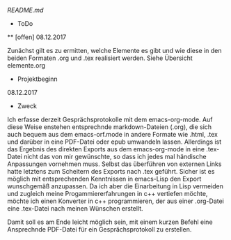 *README.md*

* ToDo

** [offen] 08.12.2017

Zunächst gilt es zu ermitten, welche Elemente
es gibt und wie diese in den beiden Formaten
.org und .tex realisiert werden.
Siehe Übersicht elemente.org

* Projektbeginn

08.12.2017

* Zweck

Ich erfasse derzeit Gesprächsprotokolle mit
dem emacs-org-mode. Auf diese Weise enstehen
entsprechnde markdown-Dateien (.org),
die sich auch bequem aus dem emacs-orf.mode in
andere Formate wie .html, .tex und darüber in
eine PDF-Datei oder epub umwandeln lassen.
Allerdings ist das Ergebnis des direkten 
Exports aus dem emacs-org-mode in eine .tex-Datei
nicht das von mir gewünschte, so dass ich jedes mal
händische Anpassungen vornehmen muss.
Selbst das überführen von externen Links hatte
letztens zum Scheitern des Exports nach .tex geführt.
Sicher ist es möglich mit entsprechenden Kenntnissen
in emacs-Lisp den Export wunschgemäß anzupassen.
Da ich aber die Einarbeitung in Lisp vermeiden und
zugleich meine Progammiererfahrungen in c++ vertiefen
möchte, möchte ich einen Konverter in c++ programmieren,
der aus einer .org-Datei eine .tex-Datei nach meinen 
Wünschen erstellt.

Damit soll es am Ende leicht möglich sein, mit
einem kurzen Befehl eine Ansprechnde PDF-Datei 
für ein Gesprächsprotokoll zu erstellen.

